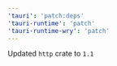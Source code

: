 ```yaml
---
'tauri': 'patch:deps'
'tauri-runtime': 'patch'
'tauri-runtime-wry': 'patch'
---
```


Updated `http` crate to `1.1`
